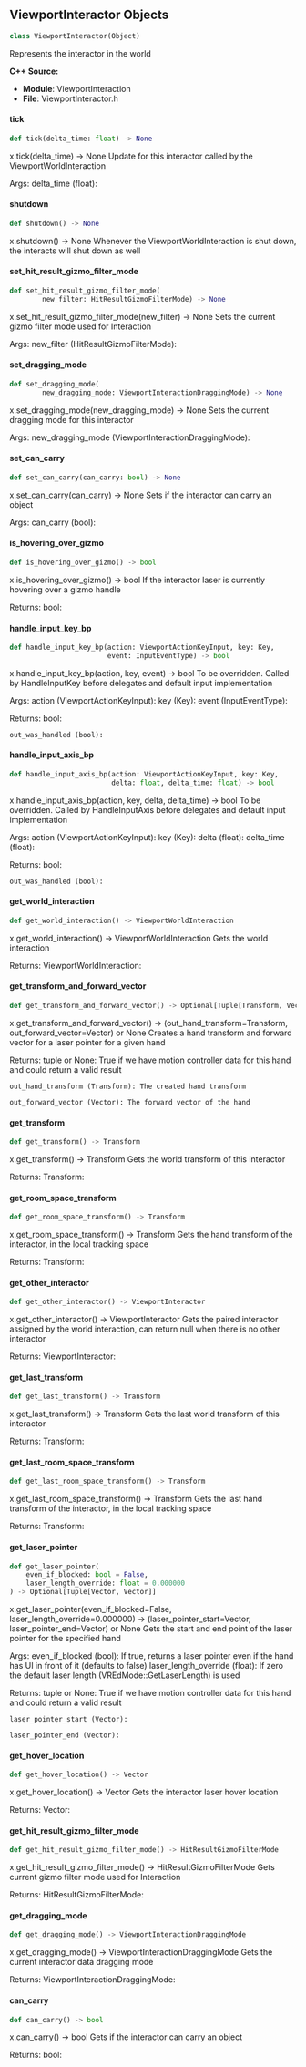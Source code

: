 ## ViewportInteractor Objects

```python
class ViewportInteractor(Object)
```

Represents the interactor in the world

**C++ Source:**

- **Module**: ViewportInteraction
- **File**: ViewportInteractor.h

<a id="unreal.ViewportInteractor.tick"></a>

#### tick

```python
def tick(delta_time: float) -> None
```

x.tick(delta_time) -> None
Update for this interactor called by the ViewportWorldInteraction

Args:
    delta_time (float):

<a id="unreal.ViewportInteractor.shutdown"></a>

#### shutdown

```python
def shutdown() -> None
```

x.shutdown() -> None
Whenever the ViewportWorldInteraction is shut down, the interacts will shut down as well

<a id="unreal.ViewportInteractor.set_hit_result_gizmo_filter_mode"></a>

#### set_hit_result_gizmo_filter_mode

```python
def set_hit_result_gizmo_filter_mode(
        new_filter: HitResultGizmoFilterMode) -> None
```

x.set_hit_result_gizmo_filter_mode(new_filter) -> None
Sets the current gizmo filter mode used for Interaction

Args:
    new_filter (HitResultGizmoFilterMode):

<a id="unreal.ViewportInteractor.set_dragging_mode"></a>

#### set_dragging_mode

```python
def set_dragging_mode(
        new_dragging_mode: ViewportInteractionDraggingMode) -> None
```

x.set_dragging_mode(new_dragging_mode) -> None
Sets the current dragging mode for this interactor

Args:
    new_dragging_mode (ViewportInteractionDraggingMode):

<a id="unreal.ViewportInteractor.set_can_carry"></a>

#### set_can_carry

```python
def set_can_carry(can_carry: bool) -> None
```

x.set_can_carry(can_carry) -> None
Sets if the interactor can carry an object

Args:
    can_carry (bool):

<a id="unreal.ViewportInteractor.is_hovering_over_gizmo"></a>

#### is_hovering_over_gizmo

```python
def is_hovering_over_gizmo() -> bool
```

x.is_hovering_over_gizmo() -> bool
If the interactor laser is currently hovering over a gizmo handle

Returns:
    bool:

<a id="unreal.ViewportInteractor.handle_input_key_bp"></a>

#### handle_input_key_bp

```python
def handle_input_key_bp(action: ViewportActionKeyInput, key: Key,
                        event: InputEventType) -> bool
```

x.handle_input_key_bp(action, key, event) -> bool
To be overridden. Called by HandleInputKey before delegates and default input implementation

Args:
    action (ViewportActionKeyInput): 
    key (Key): 
    event (InputEventType): 

Returns:
    bool: 

    out_was_handled (bool):

<a id="unreal.ViewportInteractor.handle_input_axis_bp"></a>

#### handle_input_axis_bp

```python
def handle_input_axis_bp(action: ViewportActionKeyInput, key: Key,
                         delta: float, delta_time: float) -> bool
```

x.handle_input_axis_bp(action, key, delta, delta_time) -> bool
To be overridden. Called by HandleInputAxis before delegates and default input implementation

Args:
    action (ViewportActionKeyInput): 
    key (Key): 
    delta (float): 
    delta_time (float): 

Returns:
    bool: 

    out_was_handled (bool):

<a id="unreal.ViewportInteractor.get_world_interaction"></a>

#### get_world_interaction

```python
def get_world_interaction() -> ViewportWorldInteraction
```

x.get_world_interaction() -> ViewportWorldInteraction
Gets the world interaction

Returns:
    ViewportWorldInteraction:

<a id="unreal.ViewportInteractor.get_transform_and_forward_vector"></a>

#### get_transform_and_forward_vector

```python
def get_transform_and_forward_vector() -> Optional[Tuple[Transform, Vector]]
```

x.get_transform_and_forward_vector() -> (out_hand_transform=Transform, out_forward_vector=Vector) or None
Creates a hand transform and forward vector for a laser pointer for a given hand

Returns:
    tuple or None: True if we have motion controller data for this hand and could return a valid result

    out_hand_transform (Transform): The created hand transform

    out_forward_vector (Vector): The forward vector of the hand

<a id="unreal.ViewportInteractor.get_transform"></a>

#### get_transform

```python
def get_transform() -> Transform
```

x.get_transform() -> Transform
Gets the world transform of this interactor

Returns:
    Transform:

<a id="unreal.ViewportInteractor.get_room_space_transform"></a>

#### get_room_space_transform

```python
def get_room_space_transform() -> Transform
```

x.get_room_space_transform() -> Transform
Gets the hand transform of the interactor, in the local tracking space

Returns:
    Transform:

<a id="unreal.ViewportInteractor.get_other_interactor"></a>

#### get_other_interactor

```python
def get_other_interactor() -> ViewportInteractor
```

x.get_other_interactor() -> ViewportInteractor
Gets the paired interactor assigned by the world interaction, can return null when there is no other interactor

Returns:
    ViewportInteractor:

<a id="unreal.ViewportInteractor.get_last_transform"></a>

#### get_last_transform

```python
def get_last_transform() -> Transform
```

x.get_last_transform() -> Transform
Gets the last world transform of this interactor

Returns:
    Transform:

<a id="unreal.ViewportInteractor.get_last_room_space_transform"></a>

#### get_last_room_space_transform

```python
def get_last_room_space_transform() -> Transform
```

x.get_last_room_space_transform() -> Transform
Gets the last hand transform of the interactor, in the local tracking space

Returns:
    Transform:

<a id="unreal.ViewportInteractor.get_laser_pointer"></a>

#### get_laser_pointer

```python
def get_laser_pointer(
    even_if_blocked: bool = False,
    laser_length_override: float = 0.000000
) -> Optional[Tuple[Vector, Vector]]
```

x.get_laser_pointer(even_if_blocked=False, laser_length_override=0.000000) -> (laser_pointer_start=Vector, laser_pointer_end=Vector) or None
Gets the start and end point of the laser pointer for the specified hand

Args:
    even_if_blocked (bool): If true, returns a laser pointer even if the hand has UI in front of it (defaults to false)
    laser_length_override (float): If zero the default laser length (VREdMode::GetLaserLength) is used

Returns:
    tuple or None: True if we have motion controller data for this hand and could return a valid result

    laser_pointer_start (Vector): 

    laser_pointer_end (Vector):

<a id="unreal.ViewportInteractor.get_hover_location"></a>

#### get_hover_location

```python
def get_hover_location() -> Vector
```

x.get_hover_location() -> Vector
Gets the interactor laser hover location

Returns:
    Vector:

<a id="unreal.ViewportInteractor.get_hit_result_gizmo_filter_mode"></a>

#### get_hit_result_gizmo_filter_mode

```python
def get_hit_result_gizmo_filter_mode() -> HitResultGizmoFilterMode
```

x.get_hit_result_gizmo_filter_mode() -> HitResultGizmoFilterMode
Gets current gizmo filter mode used for Interaction

Returns:
    HitResultGizmoFilterMode:

<a id="unreal.ViewportInteractor.get_dragging_mode"></a>

#### get_dragging_mode

```python
def get_dragging_mode() -> ViewportInteractionDraggingMode
```

x.get_dragging_mode() -> ViewportInteractionDraggingMode
Gets the current interactor data dragging mode

Returns:
    ViewportInteractionDraggingMode:

<a id="unreal.ViewportInteractor.can_carry"></a>

#### can_carry

```python
def can_carry() -> bool
```

x.can_carry() -> bool
Gets if the interactor can carry an object

Returns:
    bool:

<a id="unreal.VREditorInteractor"></a>